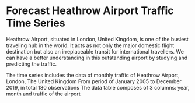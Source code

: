 # Forecast Heathrow Airport Traffic Time Series

Heathrow Airport, situated in London, United Kingdom, is one of the busiest traveling hub in the world. It acts as not only the major domestic flight destination but also an irreplaceable transit for international travellers. We can have a better understanding in this outstanding airport by studying and predicting the traffic.



The time series includes the data of monthly traffic of Heathrow Airport, London, The United Kingdom
From period of January 2005 to December 2019, in total 180 observations
The data table composes of 3 columns: year, month and traffic of the airport
